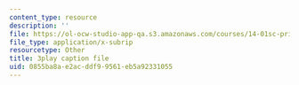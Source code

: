 ```yaml
---
content_type: resource
description: ''
file: https://ol-ocw-studio-app-qa.s3.amazonaws.com/courses/14-01sc-principles-of-microeconomics-fall-2011/0855ba8ae2acddf99561eb5a92331055_zFIB8-30YhA.srt
file_type: application/x-subrip
resourcetype: Other
title: 3play caption file
uid: 0855ba8a-e2ac-ddf9-9561-eb5a92331055
---
```

